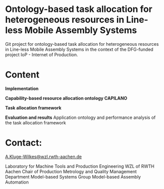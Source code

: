 # Ontology-based task allocation for heterogeneous resources in Line-less Mobile Assembly Systems

Git project for ontology-based task allocation for heterogeneous resources in Line-less Mobile Assembly Systems in the context of the DFG-funded project IoP - Internet of Production. 

# Content 
**Implementation**

**Capability-based resource allocation ontology CAPILANO**

**Task allocation framework**

**Evaluation and results** 
Application ontology and performance analysis of the task allocation framework

# Contact:

A.Kluge-Wilkes@wzl.rwth-aachen.de

Laboratory for Machine Tools and Production Engineering WZL of RWTH Aachen 
Chair of Production Metrology and Quality Management
Department Model-based Systems
Group Model-based Assembly Automation

